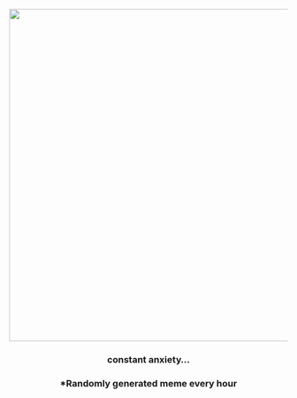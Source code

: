 <p align="center">
        <img src="https://i.redd.it/bput6npxw5n81.jpg" width="600" height="600">
        </p>
        <h3 align="center">constant anxiety…</h3>
        <h3 align="center">*Randomly generated meme every hour</h3>
    